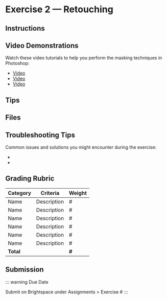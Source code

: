 # Exercise 2 — Retouching

<badge type="error" text="Updating in progress" />

## Instructions

## Video Demonstrations

Watch these video tutorials to help you perform the masking techniques in Photoshop:

- [Video]()
- [Video]()
- [Video]()

## Tips

## Files

## Troubleshooting Tips

Common issues and solutions you might encounter during the exercise:

-
-

## Grading Rubric

| Category  | Criteria    | Weight |
| --------- | ----------- | ------ |
| Name      | Description | #      |
| Name      | Description | #      |
| Name      | Description | #      |
| Name      | Description | #      |
| Name      | Description | #      |
| Name      | Description | #      |
| **Total** |             | **#**  |

## Submission

::: warning Due Date

Submit on Brightspace under Assignments > Exercise #
:::
